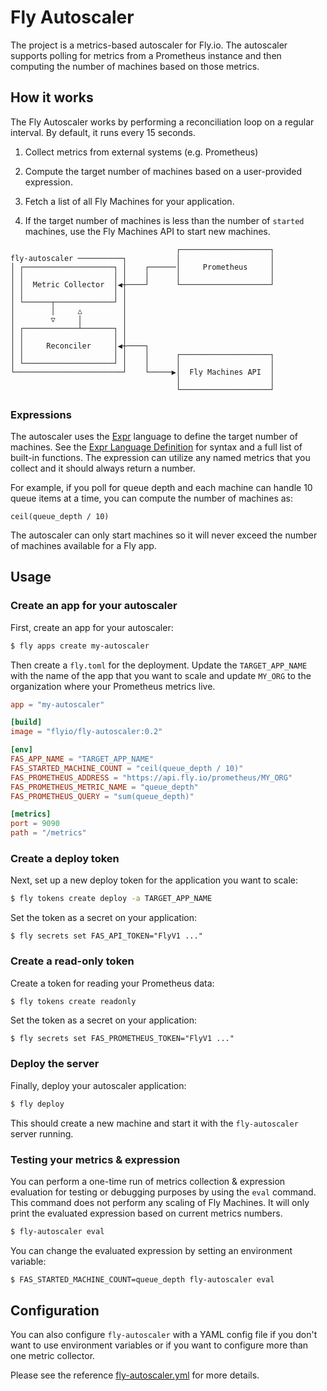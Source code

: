 Fly Autoscaler
==============

The project is a metrics-based autoscaler for Fly.io. The autoscaler supports
polling for metrics from a Prometheus instance and then computing the number of
machines based on those metrics.

## How it works

The Fly Autoscaler works by performing a reconciliation loop on a regular
interval. By default, it runs every 15 seconds.

1. Collect metrics from external systems (e.g. Prometheus)

2. Compute the target number of machines based on a user-provided expression.

3. Fetch a list of all Fly Machines for your application.

4. If the target number of machines is less than the number of `started`
   machines, use the Fly Machines API to start new machines.


```
                                     ┌────────────────────┐
fly-autoscaler ──────────┐           │                    │
│ ┌────────────────────┐ │    ┌──────│     Prometheus     │
│ │                    │ │    │      │                    │
│ │  Metric Collector  │◀┼────┘      └────────────────────┘
│ │                    │ │                                 
│ └──────┬─────────────┘ │                                 
│        │     △         │                                 
│        ▽     │         │                                 
│ ┌────────────┴───────┐ │                                 
│ │                    │ │                                 
│ │     Reconciler     │◀┼────┐                            
│ │                    │ │    │      ┌────────────────────┐
│ └────────────────────┘ │    │      │                    │
└────────────────────────┘    └─────▶│  Fly Machines API  │
                                     │                    │
                                     └────────────────────┘
```

### Expressions

The autoscaler uses the [Expr][] language to define the target number of
machines. See the [Expr Language Definition][] for syntax and a full list of
built-in functions. The expression can utilize any named metrics that you
collect and it should always return a number.

For example, if you poll for queue depth and each machine can handle 10 queue
items at a time, you can compute the number of machines as:

```expr
ceil(queue_depth / 10)
```

The autoscaler can only start machines so it will never exceed the number of 
machines available for a Fly app.

[Expr]: https://expr-lang.org/
[Expr Language Definition]: https://expr-lang.org/docs/language-definition


## Usage

### Create an app for your autoscaler

First, create an app for your autoscaler:

```sh
$ fly apps create my-autoscaler
```

Then create a `fly.toml` for the deployment. Update the `TARGET_APP_NAME` with
the name of the app that you want to scale and update `MY_ORG` to the
organization where your Prometheus metrics live.

```toml
app = "my-autoscaler"

[build]
image = "flyio/fly-autoscaler:0.2"

[env]
FAS_APP_NAME = "TARGET_APP_NAME"
FAS_STARTED_MACHINE_COUNT = "ceil(queue_depth / 10)"
FAS_PROMETHEUS_ADDRESS = "https://api.fly.io/prometheus/MY_ORG"
FAS_PROMETHEUS_METRIC_NAME = "queue_depth"
FAS_PROMETHEUS_QUERY = "sum(queue_depth)"

[metrics]
port = 9090
path = "/metrics"
```


### Create a deploy token

Next, set up a new deploy token for the application you want to scale:

```sh
$ fly tokens create deploy -a TARGET_APP_NAME
```

Set the token as a secret on your application:

```
$ fly secrets set FAS_API_TOKEN="FlyV1 ..."
```


### Create a read-only token

Create a token for reading your Prometheus data:

```sh
$ fly tokens create readonly
```

Set the token as a secret on your application:

```
$ fly secrets set FAS_PROMETHEUS_TOKEN="FlyV1 ..."
```

### Deploy the server

Finally, deploy your autoscaler application:

```sh
$ fly deploy
```

This should create a new machine and start it with the `fly-autoscaler` server
running.


### Testing your metrics & expression

You can perform a one-time run of metrics collection & expression evaluation for
testing or debugging purposes by using the `eval` command. This command does not
perform any scaling of Fly Machines. It will only print the evaluated expression
based on current metrics numbers.

```sh
$ fly-autoscaler eval
```

You can change the evaluated expression by setting an environment variable:

```sh
$ FAS_STARTED_MACHINE_COUNT=queue_depth fly-autoscaler eval
```

## Configuration

You can also configure `fly-autoscaler` with a YAML config file if you don't
want to use environment variables or if you want to configure more than one
metric collector.

Please see the reference [fly-autoscaler.yml][] for more details.

[fly-autoscaler.yml]: ./etc/fly-autoscaler.yml
